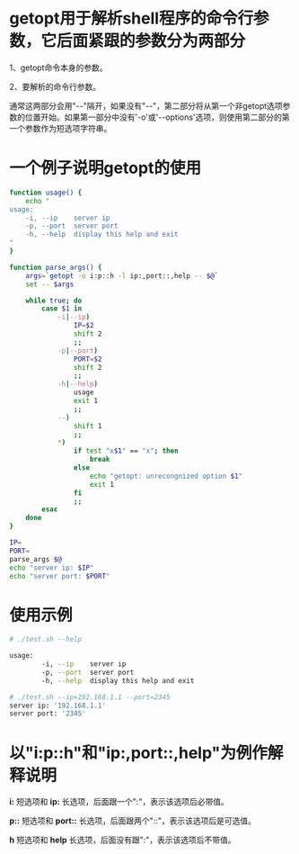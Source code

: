 # getopt用于解析shell程序的命令行参数，它后面紧跟的参数分为两部分

1、getopt命令本身的参数。

2、要解析的命令行参数。

通常这两部分会用"--"隔开，如果没有"--"，第二部分将从第一个非getopt选项参数的位置开始。如果第一部分中没有'-o'或'--options'选项，则使用第二部分的第一个参数作为短选项字符串。

# 一个例子说明getopt的使用

```bash
function usage() {
	echo "
usage:
	-i, --ip    server ip
	-p, --port  server port
	-h, --help  display this help and exit
"
}

function parse_args() {
	args=`getopt -o i:p::h -l ip:,port::,help -- $@`
	set -- $args

	while true; do
		case $1 in
			-i|--ip)
				IP=$2
				shift 2
				;;
			-p|--port)
				PORT=$2
				shift 2
				;;
			-h|--help)
				usage
				exit 1
				;;
			--)
				shift 1
				;;
			*)
				if test "x$1" == "x"; then
					break
				else
					echo "getopt: unrecongnized option $1"
					exit 1
				fi
				;;
		esac
	done
}

IP=
PORT=
parse_args $@
echo "server ip: $IP"
echo "server port: $PORT"

```

# 使用示例

```bash
# ./test.sh --help

usage:
        -i, --ip    server ip
        -p, --port  server port
        -h, --help  display this help and exit
```

```bash
# ./test.sh --ip=192.168.1.1 --port=2345
server ip: '192.168.1.1'
server port: '2345'
```

# 以"i:p::h"和"ip:,port::,help"为例作解释说明

**i:** 短选项和 **ip:** 长选项，后面跟一个":"，表示该选项后必带值。

**p::** 短选项和 **port::** 长选项，后面跟两个"::"，表示该选项后是可选值。

**h** 短选项和 **help** 长选项，后面没有跟":"，表示该选项后不带值。

